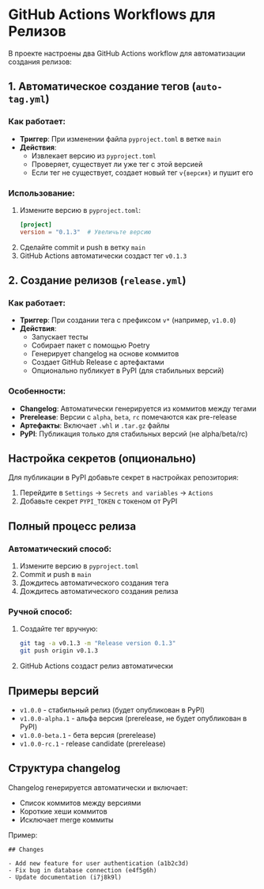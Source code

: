 # GitHub Actions Workflows для Релизов

В проекте настроены два GitHub Actions workflow для автоматизации создания релизов:

## 1. Автоматическое создание тегов (`auto-tag.yml`)

### Как работает:
- **Триггер**: При изменении файла `pyproject.toml` в ветке `main`
- **Действия**: 
  - Извлекает версию из `pyproject.toml`
  - Проверяет, существует ли уже тег с этой версией
  - Если тег не существует, создает новый тег `v{версия}` и пушит его

### Использование:
1. Измените версию в `pyproject.toml`:
   ```toml
   [project]
   version = "0.1.3"  # Увеличьте версию
   ```
2. Сделайте commit и push в ветку `main`
3. GitHub Actions автоматически создаст тег `v0.1.3`

## 2. Создание релизов (`release.yml`)

### Как работает:
- **Триггер**: При создании тега с префиксом `v*` (например, `v1.0.0`)
- **Действия**:
  - Запускает тесты
  - Собирает пакет с помощью Poetry
  - Генерирует changelog на основе коммитов
  - Создает GitHub Release с артефактами
  - Опционально публикует в PyPI (для стабильных версий)

### Особенности:
- **Changelog**: Автоматически генерируется из коммитов между тегами
- **Prerelease**: Версии с `alpha`, `beta`, `rc` помечаются как pre-release
- **Артефакты**: Включает `.whl` и `.tar.gz` файлы
- **PyPI**: Публикация только для стабильных версий (не alpha/beta/rc)

## Настройка секретов (опционально)

Для публикации в PyPI добавьте секрет в настройках репозитория:

1. Перейдите в `Settings` → `Secrets and variables` → `Actions`
2. Добавьте секрет `PYPI_TOKEN` с токеном от PyPI

## Полный процесс релиза

### Автоматический способ:
1. Измените версию в `pyproject.toml`
2. Commit и push в `main`
3. Дождитесь автоматического создания тега
4. Дождитесь автоматического создания релиза

### Ручной способ:
1. Создайте тег вручную:
   ```bash
   git tag -a v0.1.3 -m "Release version 0.1.3"
   git push origin v0.1.3
   ```
2. GitHub Actions создаст релиз автоматически

## Примеры версий

- `v1.0.0` - стабильный релиз (будет опубликован в PyPI)
- `v1.0.0-alpha.1` - альфа версия (prerelease, не будет опубликован в PyPI)
- `v1.0.0-beta.1` - бета версия (prerelease)
- `v1.0.0-rc.1` - release candidate (prerelease)

## Структура changelog

Changelog генерируется автоматически и включает:
- Список коммитов между версиями
- Короткие хеши коммитов
- Исключает merge коммиты

Пример:
```
## Changes

- Add new feature for user authentication (a1b2c3d)
- Fix bug in database connection (e4f5g6h)
- Update documentation (i7j8k9l)
```
